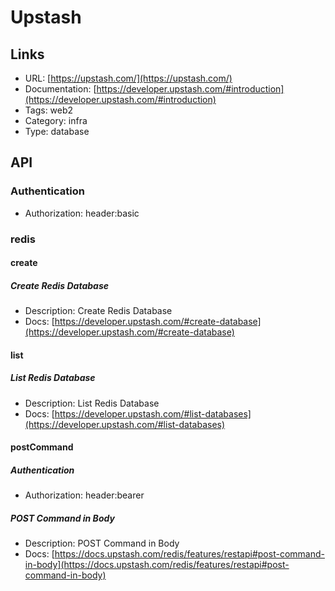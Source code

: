 # Upstash

## Links

* URL: [https://upstash.com/](https://upstash.com/)
* Documentation: [https://developer.upstash.com/#introduction](https://developer.upstash.com/#introduction)
* Tags: web2
* Category: infra
* Type: database

## API

### Authentication

* Authorization: header:basic

### redis

#### create

##### Create Redis Database

* Description: Create Redis Database
* Docs: [https://developer.upstash.com/#create-database](https://developer.upstash.com/#create-database)

#### list

##### List Redis Database

* Description: List Redis Database
* Docs: [https://developer.upstash.com/#list-databases](https://developer.upstash.com/#list-databases)

#### postCommand

##### Authentication

* Authorization: header:bearer

##### POST Command in Body

* Description: POST Command in Body
* Docs: [https://docs.upstash.com/redis/features/restapi#post-command-in-body](https://docs.upstash.com/redis/features/restapi#post-command-in-body)
